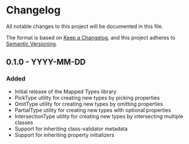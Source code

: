 # Changelog

All notable changes to this project will be documented in this file.

The format is based on [Keep a Changelog](https://keepachangelog.com/en/1.0.0/),
and this project adheres to [Semantic Versioning](https://semver.org/spec/v2.0.0.html).

## 0.1.0 - YYYY-MM-DD

### Added
- Initial release of the Mapped Types library
- PickType utility for creating new types by picking properties
- OmitType utility for creating new types by omitting properties
- PartialType utility for creating new types with optional properties
- IntersectionType utility for creating new types by intersecting multiple classes
- Support for inheriting class-validator metadata
- Support for inheriting property initializers
